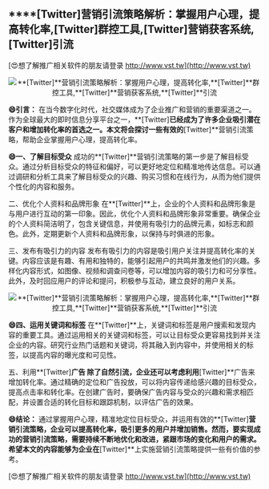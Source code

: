 ## ****[Twitter]**营销引流策略解析：掌握用户心理，提高转化率,**[Twitter]**群控工具,**[Twitter]**营销获客系统,**[Twitter]**引流**

[😍想了解推广相关软件的朋友请登录 http://www.vst.tw](http://www.vst.tw)

 <center><img src="https://vst.tw/MP4/tuiguang/png/2.png" alt="**[Twitter]**营销引流策略解析：掌握用户心理，提高转化率,**[Twitter]**群控工具,**[Twitter]**营销获客系统,**[Twitter]**引流"></center>

**😄引言：**
在当今数字化时代，社交媒体成为了企业推广和营销的重要渠道之一。作为全球最大的即时信息分享平台之一，**[Twitter]**已经成为了许多企业吸引潜在客户和增加转化率的首选之一。本文将会探讨一些有效的**[Twitter]**营销引流策略，帮助企业掌握用户心理，提高转化率。

**😄一、了解目标受众**
成功的**[Twitter]**营销引流策略的第一步是了解目标受众。通过分析目标受众的特征和偏好，可以更好地定位和精准地传达信息。可以通过调研和分析工具来了解目标受众的兴趣、购买习惯和在线行为，从而为他们提供个性化的内容和服务。

二、优化个人资料和品牌形象
在**[Twitter]**上，企业的个人资料和品牌形象是与用户进行互动的第一印象。因此，优化个人资料和品牌形象非常重要。确保企业的个人资料简洁明了，包含关键信息，并使用有吸引力的品牌元素，如标志和颜色。此外，定期更新个人资料和品牌形象，以保持与时俱进的形象。

三、发布有吸引力的内容
发布有吸引力的内容是吸引用户关注并提高转化率的关键。内容应该是有趣、有用和独特的，能够引起用户的共鸣并激发他们的兴趣。多样化内容形式，如图像、视频和调查问卷等，可以增加内容的吸引力和可分享性。此外，及时回应用户的评论和提问，积极参与互动，建立良好的用户关系。

 <center><img src="https://vst.tw/MP4/tuiguang/png/3.png" alt="**[Twitter]**营销引流策略解析：掌握用户心理，提高转化率,**[Twitter]**群控工具,**[Twitter]**营销获客系统,**[Twitter]**引流"></center>

**😄四、运用关键词和标签**
在**[Twitter]**上，关键词和标签是用户搜索和发现内容的重要工具。通过运用相关的关键词和标签，可以让目标受众更容易找到并关注企业的内容。研究行业热门话题和关键词，将其融入到内容中，并使用相关的标签，以提高内容的曝光度和可见性。

五、利用**[Twitter]**广告
除了自然引流，企业还可以考虑利用**[Twitter]**广告来增加转化率。通过精确的定位和广告投放，可以将内容传递给感兴趣的目标受众，提高点击率和转化率。在创建广告时，要确保广告内容与受众的兴趣和需求相匹配，并设置合适的转化目标和跟踪机制，以评估广告的效果。

**😄结论：**
通过掌握用户心理，精准地定位目标受众，并运用有效的**[Twitter]**营销引流策略，企业可以提高转化率，吸引更多的用户并增加销售。然而，要实现成功的营销引流策略，需要持续不断地优化和改进，紧跟市场的变化和用户的需求。希望本文的内容能够为企业在**[Twitter]**上实施营销引流策略提供一些有价值的参考。

[😍想了解推广相关软件的朋友请登录 http://www.vst.tw](http://www.vst.tw)



